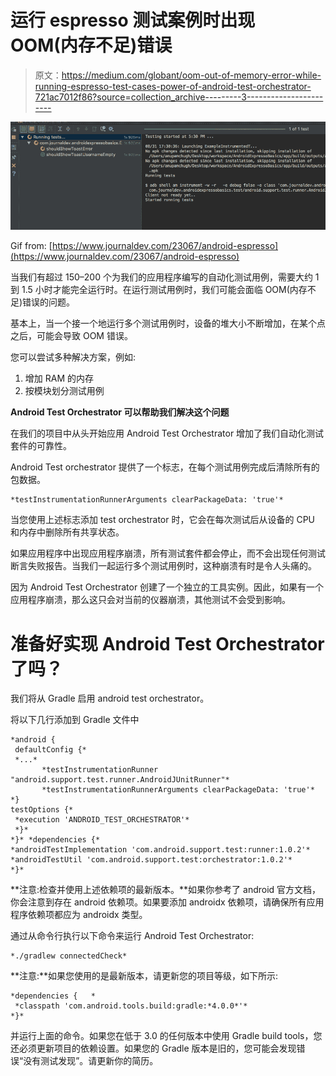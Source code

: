 # 运行 espresso 测试案例时出现 OOM(内存不足)错误

> 原文：<https://medium.com/globant/oom-out-of-memory-error-while-running-espresso-test-cases-power-of-android-test-orchestrator-721ac7012f86?source=collection_archive---------3----------------------->

![](img/63fe781373be2c7a0344ccf645fd628b.png)

Gif from: [https://www.journaldev.com/23067/android-espresso](https://www.journaldev.com/23067/android-espresso)

当我们有超过 150–200 个为我们的应用程序编写的自动化测试用例，需要大约 1 到 1.5 小时才能完全运行时。在运行测试用例时，我们可能会面临 OOM(内存不足)错误的问题。

基本上，当一个接一个地运行多个测试用例时，设备的堆大小不断增加，在某个点之后，可能会导致 OOM 错误。

您可以尝试多种解决方案，例如:

1.  增加 RAM 的内存
2.  按模块划分测试用例

**Android Test Orchestrator 可以帮助我们解决这个问题**

在我们的项目中从头开始应用 Android Test Orchestrator 增加了我们自动化测试套件的可靠性。

Android Test orchestrator 提供了一个标志，在每个测试用例完成后清除所有的包数据。

```
*testInstrumentationRunnerArguments clearPackageData: 'true'*
```

当您使用上述标志添加 test orchestrator 时，它会在每次测试后从设备的 CPU 和内存中删除所有共享状态。

如果应用程序中出现应用程序崩溃，所有测试套件都会停止，而不会出现任何测试断言失败报告。当我们一起运行多个测试用例时，这种崩溃有时是令人头痛的。

因为 Android Test Orchestrator 创建了一个独立的工具实例。因此，如果有一个应用程序崩溃，那么这只会对当前的仪器崩溃，其他测试不会受到影响。

# 准备好实现 Android Test Orchestrator 了吗？

我们将从 Gradle 启用 android test orchestrator。

将以下几行添加到 Gradle 文件中

```
*android {  
 defaultConfig {*
 *...*
       *testInstrumentationRunner "android.support.test.runner.AndroidJUnitRunner"*
       *testInstrumentationRunnerArguments clearPackageData: 'true'*
*}
testOptions {*
 *execution 'ANDROID_TEST_ORCHESTRATOR'*
 *}*
*}* *dependencies {*
*androidTestImplementation 'com.android.support.test:runner:1.0.2'*
*androidTestUtil 'com.android.support.test:orchestrator:1.0.2'* 
*}*
```

**注意:检查并使用上述依赖项的最新版本。**如果你参考了 android 官方文档，你会注意到存在 android 依赖项。如果要添加 androidx 依赖项，请确保所有应用程序依赖项都应为 androidx 类型。

通过从命令行执行以下命令来运行 Android Test Orchestrator:

```
*./gradlew connectedCheck*
```

**注意:**如果您使用的是最新版本，请更新您的项目等级，如下所示:

```
*dependencies {   * 
 *classpath 'com.android.tools.build:gradle:*4.0.0*'* 
*}*
```

并运行上面的命令。如果您在低于 3.0 的任何版本中使用 Gradle build tools，您还必须更新项目的依赖设置。如果您的 Gradle 版本是旧的，您可能会发现错误“没有测试发现”。请更新你的简历。